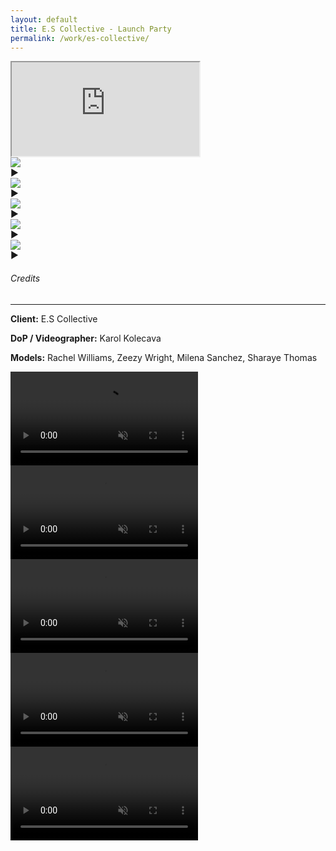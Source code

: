 ```yaml
---
layout: default
title: E.S Collective - Launch Party
permalink: /work/es-collective/
---
```


<div class="container mt-5 pt-5">
  <div class="video-section mb-5">
    <div class="ratio ratio-16x9 mb-3">
      <iframe id="main-video" src="https://www.youtube.com/embed/yv4PSznxr50?autoplay=1&mute=0&controls=1&modestbranding=1&rel=0" allowfullscreen></iframe>
    </div>

<div class="d-flex gap-3 mt-2">
  <div class="video-thumb selected" data-video="yv4PSznxr50">
    <div class="thumb-wrapper">
      <img src="https://img.youtube.com/vi/yv4PSznxr50/0.jpg" class="thumb-image">
      <div class="play-icon">▶</div>
    </div>
  </div>
  <div class="video-thumb" data-video="V-Vv6otEfmw">
    <div class="thumb-wrapper">
      <img src="https://img.youtube.com/vi/V-Vv6otEfmw/0.jpg" class="thumb-image">
      <div class="play-icon">▶</div>
    </div>
  </div>
  <div class="video-thumb" data-video="gquuTFUmR7Q">
    <div class="thumb-wrapper">
      <img src="https://img.youtube.com/vi/gquuTFUmR7Q/0.jpg" class="thumb-image">
      <div class="play-icon">▶</div>
    </div>
  </div>
  <div class="video-thumb" data-video="ZhwyVVG38x4">
    <div class="thumb-wrapper">
      <img src="https://img.youtube.com/vi/ZhwyVVG38x4/0.jpg" class="thumb-image">
      <div class="play-icon">▶</div>
    </div>
  </div>
  <div class="video-thumb" data-video="2TngZmXnNsQ">
    <div class="thumb-wrapper">
      <img src="https://img.youtube.com/vi/2TngZmXnNsQ/0.jpg" class="thumb-image">
      <div class="play-icon">▶</div>
    </div>
  </div>
</div>

  </div>

<div class="credits-section my-5">
  <div class="position-relative mb-4">
    <h6 class="credits-heading text-uppercase fw-normal text-muted mb-2">Credits</h6>
    <hr class="credits-line">
    <div class="credits-line-highlight"></div>
  </div>

  <p class="mb-2"><strong>Client:</strong> E.S Collective</p>
  <p class="mb-2"><strong>DoP / Videographer:</strong> Karol Kolecava</p>
  <p class="mb-2"><strong>Models:</strong> Rachel Williams, Zeezy Wright, Milena Sanchez, Sharaye Thomas</p>
</div>

<div class="row g-4">
  <div class="col-md-4">
    <video class="grid-image" autoplay loop muted playsinline>
      <source src="{{ site.baseurl }}/assets/webm/es_001.webm" type="video/webm">
    </video>
  </div>
  <div class="col-md-4">
    <video class="grid-image" autoplay loop muted playsinline>
      <source src="{{ site.baseurl }}/assets/webm/es_002.webm" type="video/webm">
    </video>
  </div>
  <div class="col-md-4">
    <video class="grid-image" autoplay loop muted playsinline>
      <source src="{{ site.baseurl }}/assets/webm/es_006.webm" type="video/webm">
    </video>
  </div>
  <div class="col-md-4">
    <video class="grid-image" autoplay loop muted playsinline>
      <source src="{{ site.baseurl }}/assets/webm/es_004.webm" type="video/webm">
    </video>
  </div>
  <div class="col-md-4">
    <video class="grid-image" autoplay loop muted playsinline>
      <source src="{{ site.baseurl }}/assets/webm/es_005.webm" type="video/webm">
    </video>
  </div>
</div>

<script>
  document.addEventListener('DOMContentLoaded', () => {
    const thumbs = document.querySelectorAll('.video-thumb');
    const iframe = document.getElementById('main-video');

    thumbs.forEach(thumb => {
      thumb.addEventListener('click', () => {
        const videoId = thumb.getAttribute('data-video');
        iframe.src = `https://www.youtube.com/embed/${videoId}?autoplay=1&mute=0&controls=1&modestbranding=1&rel=0`;

        thumbs.forEach(t => t.classList.remove('selected'));
        thumb.classList.add('selected');
      });
    });
  });
</script>